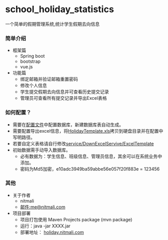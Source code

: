 # school_holiday_statistics
一个简单的假期管理系统,统计学生假期去向信息

### 简单介绍
* 框架篇
    * Spring boot
    * bootstrap
    * vue.js
* 功能篇
    * 绑定邮箱并验证邮箱重置密码
    * 修改个人信息
    * 学生提交假期去向信息并可查看历史提交记录
    * 管理员可查看所有提交记录并导出Excel表格

### 如何配置？
* 需要在[配置文件](src/main/resources/config/application.properties)中配置数据库，新建数据库表自动生成。
* 需要配置导出excel信息，将[HolidayTemplate.xls](src/main/resources/META-INF/resources/static/HolidayTemplate.xls)拷贝到硬盘目录并在配置中写明路径。
* 若要自定义表格请自行修改[service/DownExcelServive/ExcelTemplate](src/main/java/com/holidaystatistics/service/DownExcelService/ExcelTemplate.java)
* 初始数据需手动导入数据库。
    * 必有数据为：学生信息、班级信息、管理员信息，其余可以在系统业务中添加。
    * 密码为Md5加密，e10adc3949ba59abbe56e057f20f883e = 123456


### 其他
* 关于作者
    * nitmali
    * [邮件:me@nitmali.com](me@nitmali.com)
* 项目部署
    * 项目打包使用 Maven Projects package (mvn package)
    * 运行：java -jar XXXX.jar
    * 部署地址： [holiday.nitmali.com](https://holiday.nitmali.com)
    

